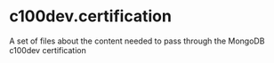 # c100dev.certification
A set of files about the content needed to pass through the MongoDB c100dev certification
